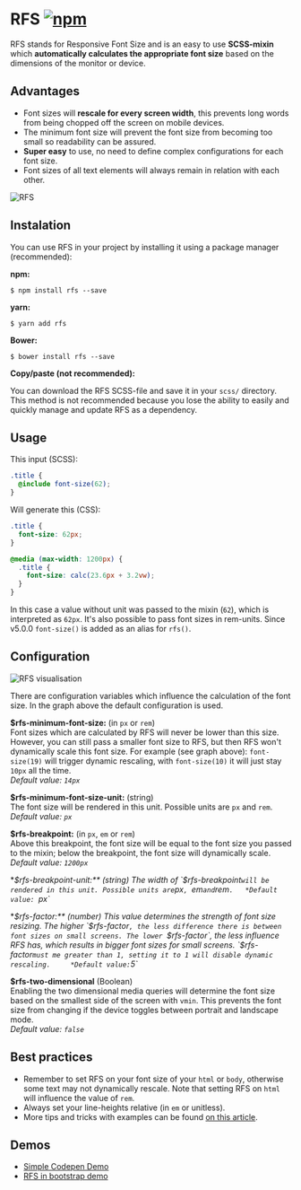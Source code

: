 # RFS [![npm][npm-image]][npm-url]
[npm-image]: https://img.shields.io/npm/v/rfs.svg
[npm-url]: https://npmjs.org/package/rfs
RFS stands for Responsive Font Size and is an easy to use **SCSS-mixin** which **automatically calculates the 
appropriate font size** based on the dimensions of the monitor or device.


## Advantages
- Font sizes will **rescale for every screen width**, this prevents long words from being chopped off the screen on 
mobile devices.
- The minimum font size will prevent the font size from becoming too small so readability can be assured.
- **Super easy** to use, no need to define complex configurations for each font size.
- Font sizes of all text elements will always remain in relation with each other.


![RFS](http://i.imgur.com/gJH6m6g.gif)

## Instalation
You can use RFS in your project by installing it using a package manager (recommended):

**npm:**

```
$ npm install rfs --save
```

**yarn:**

```
$ yarn add rfs
```

**Bower:**

```
$ bower install rfs --save
```

**Copy/paste (not recommended):**

You can download the RFS SCSS-file and save it in your `scss/` directory. This method is not recommended because you 
lose the ability to easily and quickly manage and update RFS as a dependency.


## Usage
This input (SCSS):
```scss
.title {
  @include font-size(62);
}
```

Will generate this (CSS):
```css
.title {
  font-size: 62px;
}

@media (max-width: 1200px) {
  .title {
    font-size: calc(23.6px + 3.2vw);
  }
}
```
In this case a value without unit was passed to the mixin (`62`), which is interpreted as `62px`. It's also possible to 
pass font sizes in rem-units. Since v5.0.0 `font-size()` is added as an alias for `rfs()`.


## Configuration

![RFS visualisation](https://i.imgur.com/9t4gAzE.png)

There are configuration variables which influence the calculation of the font size. In the graph above the default 
configuration is used.

**$rfs-minimum-font-size:** (in `px` or `rem`)  
Font sizes which are calculated by RFS will never be lower than this size. However, you can still pass a smaller font 
size to RFS, but then RFS won't dynamically scale this font size. For example (see graph above): `font-size(19)` will 
trigger dynamic rescaling, with `font-size(10)` it will just stay `10px` all the time.  
*Default value: `14px`*

**$rfs-minimum-font-size-unit:** (string)  
The font size will be rendered in this unit. Possible units are `px` and `rem`.   
*Default value: `px`*

**$rfs-breakpoint:** (in `px`, `em` or `rem`)  
Above this breakpoint, the font size will be equal to the font size you passed to the mixin; below the breakpoint, the 
font size will dynamically scale.    
*Default value: `1200px`*

**$rfs-breakpoint-unit:** (string)  
The width of `$rfs-breakpoint` will be rendered in this unit. Possible units are `px`, `em` and `rem`.  
*Default value: `px`*

**$rfs-factor:** (number)  
This value determines the strength of font size resizing. The higher `$rfs-factor`, the less difference there is between
font sizes on small screens. The lower `$rfs-factor`, the less influence RFS has, which results in bigger font sizes for
small screens. `$rfs-factor` must me greater than 1, setting it to 1 will disable dynamic rescaling.    
*Default value: `5`*

**$rfs-two-dimensional** (Boolean)  
Enabling the two dimensional media queries will determine the font size based on the smallest side of the screen with
`vmin`. This prevents the font size from changing if the device toggles between portrait and landscape mode.  
*Default value: `false`*

## Best practices
- Remember to set RFS on your font size of your `html` or `body`, otherwise some text may not dynamically rescale. Note
that setting RFS on `html` will influence the value of `rem`.
- Always set your line-heights relative (in `em` or unitless).
- More tips and tricks with examples can be found
[on this article](https://medium.com/@martijn.cuppens/magic-font-resizing-with-rfs-b5d781296dd6).

##  Demos
- [Simple Codepen Demo](http://codepen.io/MartijnCuppens/pen/ZBjdMy)
- [RFS in bootstrap demo](http://martijncuppens.github.io/rfs)
